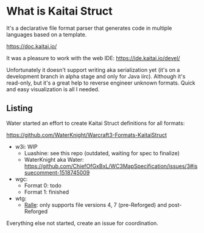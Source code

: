 # What is Kaitai Struct

It's a declarative file format parser that generates code in multiple languages based on a template.

<https://doc.kaitai.io/>

It was a pleasure to work with the web IDE:
https://ide.kaitai.io/devel/

Unfortunately it doesn't support writing aka serialization yet (it's on a development branch in alpha stage and only for Java iirc).
Although it's read-only, but it's a great help to reverse engineer unknown formats. Quick and easy visualization is all I needed.

## Listing

Water started an effort to create Kaitai Struct definitions for all formats:

https://github.com/WaterKnight/Warcraft3-Formats-KaitaiStruct

- w3i: WIP
	- Luashine: see this repo (outdated, waiting for spec to finalize)
	- WaterKnight aka Water: https://github.com/ChiefOfGxBxL/WC3MapSpecification/issues/3#issuecomment-1518745009
- wgc:
	- Format 0: todo
	- Format 1: finished
- wtg:
	- [Ralle](https://github.com/HiveWorkshop/Formats): only supports file versions 4, 7 (pre-Reforged) and post-Reforged

Everything else not started, create an issue for coordination.
